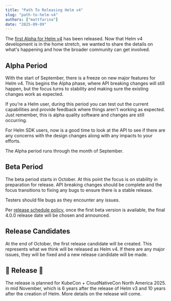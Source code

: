 ```yaml
---
title: "Path To Releasing Helm v4"
slug: "path-to-helm-v4"
authors: ["mattfarina"]
date: "2025-09-09"
---
```


The [first Alpha for Helm v4](https://github.com/helm/helm/releases/tag/v4.0.0-alpha.1) has been released. Now that Helm v4 development is in the home stretch, we wanted to share the details on what's happening and how the broader community can get involved.<!-- truncate -->

## Alpha Period

With the start of September, there is a freeze on new major features for Helm v4. This begins the Alpha phase, where API breaking changes will still happen, but the focus turns to stability and making sure the existing changes work as expected.

If you're a Helm user, during this period you can test out the current capabilities and provide feedback where things aren't working as expected. Just remember, this is alpha quality software and changes are still occurring.

For Helm SDK users, now is a good time to look at the API to see if there are any concerns with the design changes along with any impacts to your efforts.

The Alpha period runs through the month of September.

## Beta Period

The beta period starts in October. At this point the focus is on stability in preparation for release. API breaking changes should be complete and the focus transitions to fixing any bugs to ensure there is a stable release.

Testers should file bugs as they encounter any issues.

Per [release schedule policy](https://helm.sh/docs/topics/release_policy/#major-releases), once the first beta version is available, the final 4.0.0 release date will be chosen and announced.

## Release Candidates

At the end of October, the first release candidate will be created. This represents what we think will be released as Helm v4. If there are any major issues, they will be fixed and a new release candidate will be made.

## 🎉 Release 🎉

The release is planned for KubeCon + CloudNativeCon North America 2025. in mid November, which is 6 years after the release of Helm v3 and 10 years after the creation of Helm. More details on the release will come.
